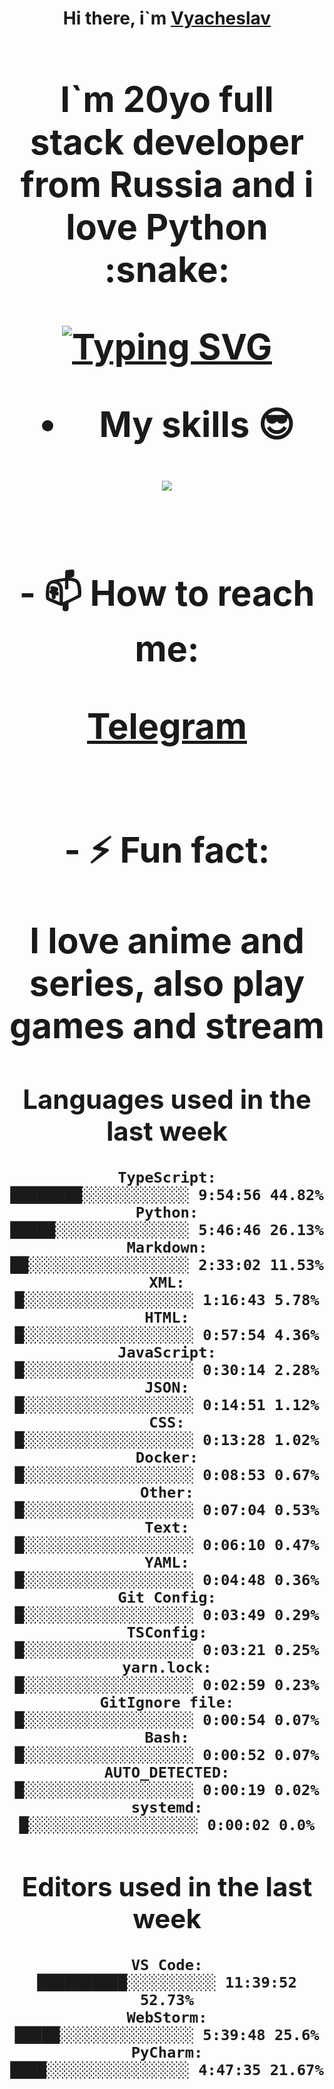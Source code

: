<h1 align='center'>Hi there, i`m <a href='t.me/syavabrazzzers'>Vyacheslav<a/> <h1/>

<p>I`m 20yo full stack developer from Russia and i love Python :snake: <p/>

<a href="https://git.io/typing-svg"><img src="https://readme-typing-svg.herokuapp.com?font=Fira+Code&duration=3000&pause=1000&multiline=true&width=750&height=60&lines=I+am+an+information+security+specialist;+studying+at+the+Belgorod+State+National+Research+University" alt="Typing SVG" /></a>
<br>
- My skills :sunglasses:
<p align="center">
    <img src="https://skillicons.dev/icons?i=git,docker,linux,postgres,mysql,python,django,fastapi,javascript,typescript,react,next,tailwind" />
<p/>

<br>
- 📫 How to reach me: 
<p>
<a href='t.me/syavabrazzzers'>Telegram<a/>
<p/>
<br>
- ⚡ Fun fact: <p>I love anime and series, also play games and stream<p/>

<!--START_SECTION:waka-->
## Languages used in the last week
```text
TypeScript:           ████████░░░░░░░░░░░░ 9:54:56 44.82%
Python:               █████░░░░░░░░░░░░░░░ 5:46:46 26.13%
Markdown:             ██░░░░░░░░░░░░░░░░░░ 2:33:02 11.53%
XML:                  █░░░░░░░░░░░░░░░░░░░ 1:16:43 5.78%
HTML:                 █░░░░░░░░░░░░░░░░░░░ 0:57:54 4.36%
JavaScript:           █░░░░░░░░░░░░░░░░░░░ 0:30:14 2.28%
JSON:                 █░░░░░░░░░░░░░░░░░░░ 0:14:51 1.12%
CSS:                  █░░░░░░░░░░░░░░░░░░░ 0:13:28 1.02%
Docker:               █░░░░░░░░░░░░░░░░░░░ 0:08:53 0.67%
Other:                █░░░░░░░░░░░░░░░░░░░ 0:07:04 0.53%
Text:                 █░░░░░░░░░░░░░░░░░░░ 0:06:10 0.47%
YAML:                 █░░░░░░░░░░░░░░░░░░░ 0:04:48 0.36%
Git Config:           █░░░░░░░░░░░░░░░░░░░ 0:03:49 0.29%
TSConfig:             █░░░░░░░░░░░░░░░░░░░ 0:03:21 0.25%
yarn.lock:            █░░░░░░░░░░░░░░░░░░░ 0:02:59 0.23%
GitIgnore file:       █░░░░░░░░░░░░░░░░░░░ 0:00:54 0.07%
Bash:                 █░░░░░░░░░░░░░░░░░░░ 0:00:52 0.07%
AUTO_DETECTED:        █░░░░░░░░░░░░░░░░░░░ 0:00:19 0.02%
systemd:              █░░░░░░░░░░░░░░░░░░░ 0:00:02 0.0%
```
## Editors used in the last week
```text
VS Code:              ██████████░░░░░░░░░░ 11:39:52 52.73%
WebStorm:             █████░░░░░░░░░░░░░░░ 5:39:48 25.6%
PyCharm:              ████░░░░░░░░░░░░░░░░ 4:47:35 21.67%
```

<!--END_SECTION:waka-->

